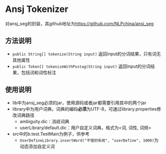 # Ansj Tokenizer

对ansj_seg的封装，其github地址为<https://github.com/NLPchina/ansj_seg>

## 方法说明

* `public String[] tokenize(String input)`
  返回input的分词结果，只有词无其他属性
*  `public Token[] tokenizeWithPostag(String input)`
  返回input的分词结果，包括词和词性标注

## 使用说明

* lib中为ansj_seg必须的jar，使用源码或者jar都需要引用其中的两个jar
* library中为用户词典，词典的编码**必须**为UTF-8，可通过library.properties修改词典路径
  * ambiguity.dic：消歧词典
  * userLibrary/default.dic：用户自定义词典，格式为<词, 词性, 词频>
* src中的b.test.TestMain为例子，供参考
  * `UserDefineLibrary.insertWord("不错的系统", "userDefine", 1000)`为动态添加自定义词
